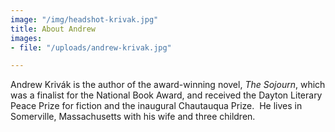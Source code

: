 ```yaml
---
image: "/img/headshot-krivak.jpg"
title: About Andrew
images:
- file: "/uploads/andrew-krivak.jpg"

---
```

Andrew Kriv&aacute;k is the author of the award-winning novel, *The Sojourn*, which was a finalist for the National Book Award, and received the Dayton Literary Peace Prize for fiction and the inaugural Chautauqua Prize. &nbsp;He lives in Somerville, Massachusetts with his wife and three children.